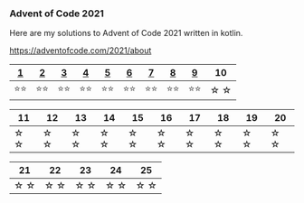 ### Advent of Code 2021

Here are my solutions to Advent of Code 2021 written in kotlin.

https://adventofcode.com/2021/about


| [1](src/main/kotlin/Day01.kt) | [2](src/main/kotlin/Day02.kt) | [3](src/main/kotlin/Day03.kt) | [4](src/main/kotlin/Day04.kt) | [5](src/main/kotlin/Day05.kt) | [6](src/main/kotlin/Day06.kt) | [7](src/main/kotlin/Day07.kt) | [8](src/main/kotlin/Day08.kt) | [9](src/main/kotlin/Day09.kt) | 10 |
|----|----|----|----|----|----|----|----|----|----|
| ⭐⭐ | ⭐⭐ | ⭐⭐ | ⭐⭐ | ⭐⭐ | ⭐⭐ | ⭐⭐ | ⭐⭐ | ⭐⭐ | ☆ ☆ |


| 11 | 12 | 13 | 14 | 15 | 16 | 17 | 18 | 19 | 20 |
|----|----|----|----|----|----|----|----|----|----|
| ☆ ☆ | ☆ ☆ | ☆ ☆ | ☆ ☆ | ☆ ☆ | ☆ ☆ | ☆ ☆ | ☆ ☆ | ☆ ☆ | ☆ ☆ |

| 21 | 22 | 23 | 24 | 25 |
|----|----|----|----|----|
| ☆ ☆ | ☆ ☆ | ☆ ☆ | ☆ ☆ | ☆ ☆ |
